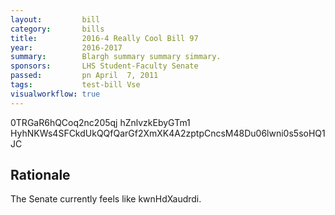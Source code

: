 ```yaml
---
layout:         bill
category:       bills
title:          2016-4 Really Cool Bill 97
year:           2016-2017
summary:        Blargh summary summary simmary.
sponsors:       LHS Student-Faculty Senate
passed:         pn April  7, 2011
tags:           test-bill Vse
visualworkflow: true
---
```



0TRGaR6hQCoq2nc205qj hZnlvzkEbyGTm1 HyhNKWs4SFCkdUkQQfQarGf2XmXK4A2zptpCncsM48Du06lwni0s5soHQ1JC 




Rationale
---------
The Senate currently feels like kwnHdXaudrdi.
